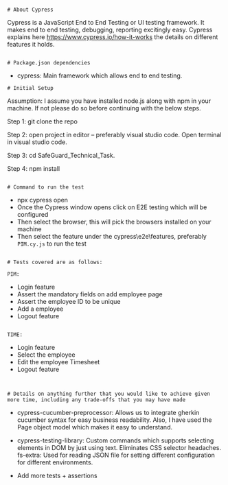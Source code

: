 ```

# About Cypress

```
Cypress is a JavaScript End to End Testing or UI testing framework. It makes end to end testing, debugging, reporting excitingly easy. Cypress explains here https://www.cypress.io/how-it-works the details on different features it holds.

```

# Package.json dependencies 

```
- cypress: Main framework which allows end to end testing.

```
# Initial Setup

```
Assumption: I assume you have installed node.js along with npm in your machine. If not please do so before continuing with the below steps.

Step 1: git clone  the repo

Step 2: open project in editor – preferably visual studio code. Open terminal in visual studio code.

Step 3: cd SafeGuard_Technical_Task. 

Step 4: npm install

```

# Command to run the test

```

- npx cypress open
- Once the Cypress window opens click on E2E testing which will be configured
- Then select the browser, this will pick the browsers installed on your machine
- Then select the feature under the cypress\e2e\features, preferably `PIM.cy.js` to run the test

```

# Tests covered are as follows:

PIM:
```
- Login feature
- Assert the mandatory fields on add employee page
- Assert the employee ID to be unique
- Add a employee
- Logout feature
```

TIME:
```
- Login feature
- Select the employee
- Edit the employee Timesheet
- Logout feature
```


# Details on anything further that you would like to achieve given more time, including any trade-offs that you may have made
```
- cypress-cucumber-preprocessor: Allows us to integrate gherkin cucumber syntax for easy business readability. Also, I have used the Page object model which makes it easy to understand.

- cypress-testing-library: Custom commands which supports selecting elements in DOM by just using text. Eliminates CSS selector headaches.
fs-extra: Used for reading JSON file for setting different configuration for different environments.

- Add more tests + assertions
```



